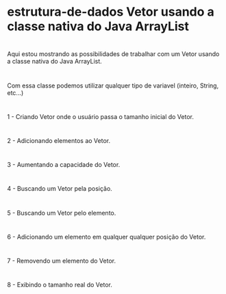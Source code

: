 # estrutura-de-dados Vetor usando a classe nativa do Java ArrayList
#
Aqui estou mostrando as possibilidades de trabalhar com um Vetor usando a classe nativa do Java ArrayList.
#
Com essa classe podemos utilizar qualquer tipo de variavel (inteiro, String, etc...)
#
1 - Criando Vetor onde o usuário passa o tamanho inicial do Vetor.
#
2 - Adicionando elementos ao Vetor.
#
3 - Aumentando a capacidade do Vetor.
#
4 - Buscando um Vetor pela posição.
#
5 - Buscando um Vetor pelo elemento.
#
6 - Adicionando um elemento em qualquer qualquer posição do Vetor.
#
7 - Removendo um elemento do Vetor.
#
8 - Exibindo o tamanho real do Vetor.
